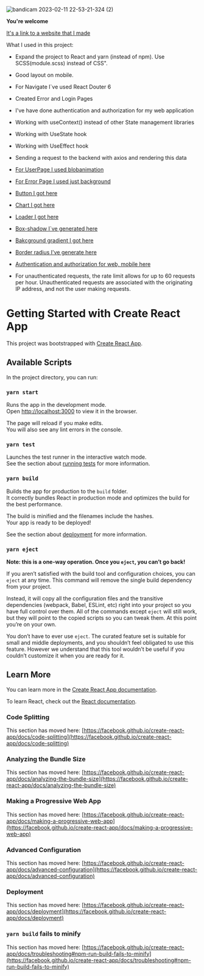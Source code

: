 ![bandicam 2023-02-11 22-53-21-324 (2)](https://user-images.githubusercontent.com/79521676/218281057-e5a8ad1a-99bf-485b-a450-c35e4ae6bf26.gif)

**You're welcome**

[It's a link to a website that I made](https://search-github-users23.netlify.app/)

What I used in this project:

- Expand the project to React and yarn (instead of npm). Use SCSS(module.scss) instead of CSS".

- Good layout on mobile.

- For Navigate I`ve used React Douter 6

- Created Error and Login Pages 

- I've have done authentication and authorization for my web application

- Working with useContext() instead of other State management libraries

- Working with UseState hook

- Working with UseEffect hook

- Sending a request to the backend with axios and rendering this data

- [For UserPage I used blobanimation](https://blobanimation.com/)

- [For Error Page I used just background](https://app.haikei.app/)

- [Button I got here](https://cssbuttons.app/buttons/5)

- [Chart I got here](https://www.fusioncharts.com/dev/getting-started/react/your-first-chart-using-react)

- [Loader I got here](https://cssloaders.github.io/?fbclid=IwAR2LRMD83d70rak_dcCbHtjmSzA0dYHSr-hogM8WeWS6_20cCqqRt6--pAA)

- [Box-shadow I`ve generated here]( https://www.cssmatic.com/box-shadow)

- [Bakcground gradient I got here]( https://www.gradient-animator.com)

- [Border radius I've generate here](https://www.cssmatic.com/border-radius)

- [Authentication and authorization for web, mobile here]( https://auth0.com/)

- For unauthenticated requests, the rate limit allows for up to 60 requests per hour. Unauthenticated requests are associated with the originating IP address, and not the user making requests.


# Getting Started with Create React App

This project was bootstrapped with [Create React App](https://github.com/facebook/create-react-app).

## Available Scripts

In the project directory, you can run:

### `yarn start`

Runs the app in the development mode.\
Open [http://localhost:3000](http://localhost:3000) to view it in the browser.

The page will reload if you make edits.\
You will also see any lint errors in the console.

### `yarn test`

Launches the test runner in the interactive watch mode.\
See the section about [running tests](https://facebook.github.io/create-react-app/docs/running-tests) for more information.

### `yarn build`

Builds the app for production to the `build` folder.\
It correctly bundles React in production mode and optimizes the build for the best performance.

The build is minified and the filenames include the hashes.\
Your app is ready to be deployed!

See the section about [deployment](https://facebook.github.io/create-react-app/docs/deployment) for more information.

### `yarn eject`

**Note: this is a one-way operation. Once you `eject`, you can’t go back!**

If you aren’t satisfied with the build tool and configuration choices, you can `eject` at any time. This command will remove the single build dependency from your project.

Instead, it will copy all the configuration files and the transitive dependencies (webpack, Babel, ESLint, etc) right into your project so you have full control over them. All of the commands except `eject` will still work, but they will point to the copied scripts so you can tweak them. At this point you’re on your own.

You don’t have to ever use `eject`. The curated feature set is suitable for small and middle deployments, and you shouldn’t feel obligated to use this feature. However we understand that this tool wouldn’t be useful if you couldn’t customize it when you are ready for it.

## Learn More

You can learn more in the [Create React App documentation](https://facebook.github.io/create-react-app/docs/getting-started).

To learn React, check out the [React documentation](https://reactjs.org/).

### Code Splitting

This section has moved here: [https://facebook.github.io/create-react-app/docs/code-splitting](https://facebook.github.io/create-react-app/docs/code-splitting)

### Analyzing the Bundle Size

This section has moved here: [https://facebook.github.io/create-react-app/docs/analyzing-the-bundle-size](https://facebook.github.io/create-react-app/docs/analyzing-the-bundle-size)

### Making a Progressive Web App

This section has moved here: [https://facebook.github.io/create-react-app/docs/making-a-progressive-web-app](https://facebook.github.io/create-react-app/docs/making-a-progressive-web-app)

### Advanced Configuration

This section has moved here: [https://facebook.github.io/create-react-app/docs/advanced-configuration](https://facebook.github.io/create-react-app/docs/advanced-configuration)

### Deployment

This section has moved here: [https://facebook.github.io/create-react-app/docs/deployment](https://facebook.github.io/create-react-app/docs/deployment)

### `yarn build` fails to minify

This section has moved here: [https://facebook.github.io/create-react-app/docs/troubleshooting#npm-run-build-fails-to-minify](https://facebook.github.io/create-react-app/docs/troubleshooting#npm-run-build-fails-to-minify)
